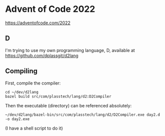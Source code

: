 # Advent of Code 2022

https://adventofcode.com/2022

## D

I'm trying to use my own programming language, D, available at https://github.com/dplassgit/d2lang


## Compiling

First, compile the compiler:

```shell
cd ~/dev/d2lang
bazel build src/com/plasstech/lang/d2:D2Compiler
```

Then the executable (directory) can be referenced absolutely:

```shell
~/dev/d2lang/bazel-bin/src/com/plasstech/lang/d2/D2Compiler.exe day2.d -o day2.exe
```

(I have a shell script to do it)
